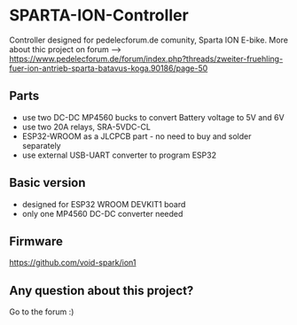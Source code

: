 # SPARTA-ION-Controller
Controller designed for pedelecforum.de comunity, Sparta ION E-bike. 
More about thic project on forum --> https://www.pedelecforum.de/forum/index.php?threads/zweiter-fruehling-fuer-ion-antrieb-sparta-batavus-koga.90186/page-50

## Parts
* use two DC-DC MP4560 bucks to convert Battery voltage to 5V and 6V
* use two 20A relays, SRA-5VDC-CL
* ESP32-WROOM as a JLCPCB part - no need to buy and solder separately
* use external USB-UART converter to program ESP32

## Basic version
* designed for ESP32 WROOM DEVKIT1 board
* only one MP4560 DC-DC converter needed

## Firmware
https://github.com/void-spark/ion1

## Any question about this project?
Go to the forum :) 
